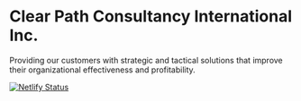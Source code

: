 # Clear Path Consultancy International Inc.
Providing our customers with strategic and tactical solutions that improve their organizational effectiveness and profitability.

[![Netlify Status](https://api.netlify.com/api/v1/badges/a770f866-b4bd-422a-9203-38701c4c3d7c/deploy-status)](https://app.netlify.com/sites/clearpathconsultancy/deploys)
